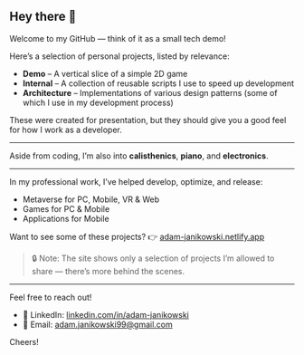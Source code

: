 ## Hey there 👋

Welcome to my GitHub — think of it as a small tech demo!

Here’s a selection of personal projects, listed by relevance:

- **Demo** – A vertical slice of a simple 2D game
- **Internal** – A collection of reusable scripts I use to speed up development
- **Architecture** – Implementations of various design patterns (some of which I use in my development process)

These were created for presentation, but they should give you a good feel for how I work as a developer.

---

Aside from coding, I’m also into **calisthenics**, **piano**, and **electronics**.

---

In my professional work, I’ve helped develop, optimize, and release:
- Metaverse for PC, Mobile, VR & Web
- Games for PC & Mobile
- Applications for Mobile

Want to see some of these projects?
👉 [adam-janikowski.netlify.app](https://adam-janikowski.netlify.app/)

> 🔒 Note: The site shows only a selection of projects I’m allowed to share — there’s more behind the scenes.

---

Feel free to reach out!

- 💼 LinkedIn: [linkedin.com/in/adam-janikowski](https://www.linkedin.com/in/adam-janikowski/)
- 📧 Email: [adam.janikowski99@gmail.com](mailto:adam.janikowski99@gmail.com) 

Cheers!
